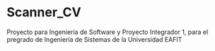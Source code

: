 # Scanner_CV
Proyecto para Ingeniería de Software y Proyecto Integrador 1, para el pregrado de Ingeniería de Sistemas de la Universidad EAFIT
